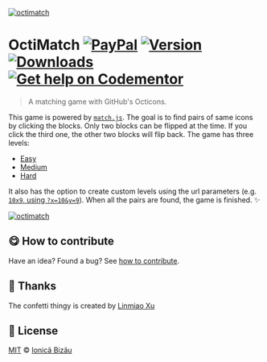 
[![octimatch](http://i.imgur.com/eLKWNj0.png)](http://ionicabizau.github.io/OctiMatch)

# OctiMatch [![PayPal](https://img.shields.io/badge/%24-paypal-f39c12.svg)][paypal-donations] [![Version](https://img.shields.io/npm/v/octimatch.svg)](https://www.npmjs.com/package/octimatch) [![Downloads](https://img.shields.io/npm/dt/octimatch.svg)](https://www.npmjs.com/package/octimatch) [![Get help on Codementor](https://cdn.codementor.io/badges/get_help_github.svg)](https://www.codementor.io/johnnyb?utm_source=github&utm_medium=button&utm_term=johnnyb&utm_campaign=github)

> A matching game with GitHub's Octicons.

This game is powered by [`match.js`](https://github.com/IonicaBizau/match.js). The goal is to find pairs of same icons by clicking the blocks. Only two blocks can be flipped at the time. If you click the third one, the other two blocks will flip back. The game has three levels:

 - [Easy](http://ionicabizau.github.com/OctiMatch?skill=easy)
 - [Medium](http://ionicabizau.github.com/OctiMatch?skill=medium)
 - [Hard](http://ionicabizau.github.com/OctiMatch?skill=hard)


It also has the option to create custom levels using the url parameters (e.g. [`10x9`, using `?x=10&y=9`](http://ionicabizau.github.com/OctiMatch?x=10&y=9)). When all the pairs are found, the game is finished. :sparkles:


[![octimatch](http://i.imgur.com/rA9jvwp.png)](http://ionicabizau.github.io/OctiMatch)

## :yum: How to contribute
Have an idea? Found a bug? See [how to contribute][contributing].

## :cake: Thanks
The confetti thingy is created by [Linmiao Xu](http://codepen.io/linrock/pen/Amdhr)


## :scroll: License

[MIT][license] © [Ionică Bizău][website]

[paypal-donations]: https://www.paypal.com/cgi-bin/webscr?cmd=_s-xclick&hosted_button_id=RVXDDLKKLQRJW
[donate-now]: http://i.imgur.com/6cMbHOC.png

[license]: http://showalicense.com/?fullname=Ionic%C4%83%20Biz%C4%83u%20%3Cbizauionica%40gmail.com%3E%20(http%3A%2F%2Fionicabizau.net)&year=2015#license-mit
[website]: http://ionicabizau.net
[contributing]: /CONTRIBUTING.md
[docs]: /DOCUMENTATION.md
